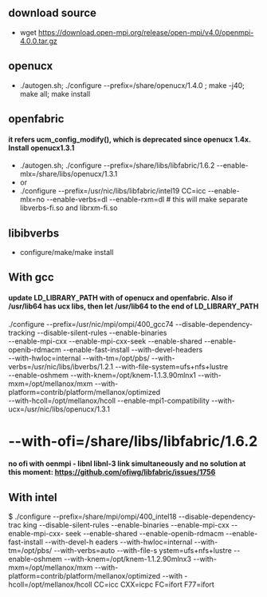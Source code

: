 ## download source
- wget https://download.open-mpi.org/release/open-mpi/v4.0/openmpi-4.0.0.tar.gz

## openucx
- ./autogen.sh; ./configure --prefix=/share/openucx/1.4.0 ; make -j40; make all; make install


## openfabric
#### it refers ucm_config_modify(), which is deprecated since openucx 1.4x. Install openucx1.3.1
- ./autogen.sh; ./configure --prefix=/share/libs/libfabric/1.6.2 --enable-mlx=/share/libs/openucx/1.3.1
- or
- ./configure --prefix=/usr/nic/libs/libfabric/intel19 CC=icc --enable-mlx=no --enable-verbs=dl --enable-rxm=dl # this will make separate libverbs-fi.so and librxm-fi.so

## libibverbs
- configure/make/make install

## With gcc
#### update LD_LIBRARY_PATH with of openucx and openfabric. Also if /usr/lib64 has ucx libs, then let /usr/lib64 to the end of LD_LIBRARY_PATH

./configure --prefix=/usr/nic/mpi/ompi/400_gcc74 --disable-dependency-tracking --disable-silent-rules --enable-binaries \
--enable-mpi-cxx --enable-mpi-cxx-seek --enable-shared --enable-openib-rdmacm --enable-fast-install --with-devel-headers \
--with-hwloc=internal --with-tm=/opt/pbs/ --with-verbs=/usr/nic/libs/ibverbs/1.2.1 --with-file-system=ufs+nfs+lustre \
--enable-oshmem --with-knem=/opt/knem-1.1.3.90mlnx1 --with-mxm=/opt/mellanox/mxm --with-platform=contrib/platform/mellanox/optimized \
--with-hcoll=/opt/mellanox/hcoll --enable-mpi1-compatibility --with-ucx=/usr/nic/libs/openucx/1.3.1 
# --with-ofi=/share/libs/libfabric/1.6.2
#### no ofi with oenmpi - libnl libnl-3 link simultaneously and no solution at this moment: https://github.com/ofiwg/libfabric/issues/1756

## With intel
  $ ./configure --prefix=/share/mpi/ompi/400_intel18 --disable-dependency-trac
king --disable-silent-rules --enable-binaries --enable-mpi-cxx --enable-mpi-cxx-
seek --enable-shared --enable-openib-rdmacm --enable-fast-install --with-devel-h
eaders --with-hwloc=internal --with-tm=/opt/pbs/ --with-verbs=auto --with-file-s
ystem=ufs+nfs+lustre --enable-oshmem --with-knem=/opt/knem-1.1.2.90mlnx3 --with-
mxm=/opt/mellanox/mxm --with-platform=contrib/platform/mellanox/optimized --with
-hcoll=/opt/mellanox/hcoll CC=icc CXX=icpc FC=ifort F77=ifort

